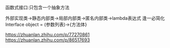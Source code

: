 函数式接口:只包含一个抽象方法

外部实现类->静态内部类->局部内部类->匿名内部类->lambda表达式
逢一必简化
Interface object = (参数列表)->{方法体}

https://zhuanlan.zhihu.com/p/77270861
https://zhuanlan.zhihu.com/p/86517693


